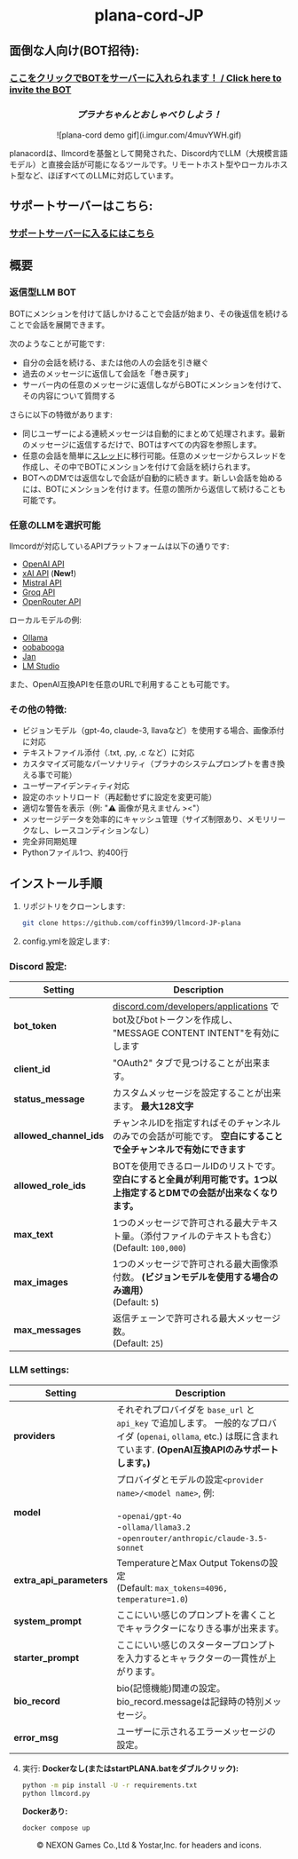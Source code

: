 <h1 align="center">
  plana-cord-JP
</h1>

## 面倒な人向け(BOT招待):
### [ここをクリックでBOTをサーバーに入れられます！ / Click here to invite the BOT ](https://discord.com/api/oauth2/authorize?client_id=1031673203774464160&permissions=412317273088&scope=bot)

<h3 align="center"><i>
  プラナちゃんとおしゃべりしよう！
</i></h3>

<p align="center">
   ![plana-cord demo gif](i.imgur.com/4muvYWH.gif)
</p>
planacordは、llmcordを基盤として開発された、Discord内でLLM（大規模言語モデル）と直接会話が可能になるツールです。リモートホスト型やローカルホスト型など、ほぼすべてのLLMに対応しています。

## サポートサーバーはこちら:
### [サポートサーバーに入るにはこちら](https://discord.gg/SjuWKtwNAG)
## 概要

### 返信型LLM BOT
BOTにメンションを付けて話しかけることで会話が始まり、その後返信を続けることで会話を展開できます。

次のようなことが可能です:
- 自分の会話を続ける、または他の人の会話を引き継ぐ
- 過去のメッセージに返信して会話を「巻き戻す」
- サーバー内の任意のメッセージに返信しながらBOTにメンションを付けて、その内容について質問する

さらに以下の特徴があります:
- 同じユーザーによる連続メッセージは自動的にまとめて処理されます。最新のメッセージに返信するだけで、BOTはすべての内容を参照します。
- 任意の会話を簡単に[スレッド](https://support.discord.com/hc/ja/articles/4403205878423-Threads-FAQ)に移行可能。任意のメッセージからスレッドを作成し、その中でBOTにメンションを付けて会話を続けられます。
- BOTへのDMでは返信なしで会話が自動的に続きます。新しい会話を始めるには、BOTにメンションを付けます。任意の箇所から返信して続けることも可能です。

### 任意のLLMを選択可能
llmcordが対応しているAPIプラットフォームは以下の通りです:
- [OpenAI API](https://platform.openai.com/docs/models)
- [xAI API](https://docs.x.ai/docs#models) (**New!**)
- [Mistral API](https://docs.mistral.ai/platform/endpoints)
- [Groq API](https://console.groq.com/docs/models)
- [OpenRouter API](https://openrouter.ai/docs/models)

ローカルモデルの例:
- [Ollama](https://ollama.com)
- [oobabooga](https://github.com/oobabooga/text-generation-webui)
- [Jan](https://jan.ai)
- [LM Studio](https://lmstudio.ai)

また、OpenAI互換APIを任意のURLで利用することも可能です。


### その他の特徴:
- ビジョンモデル（gpt-4o, claude-3, llavaなど）を使用する場合、画像添付に対応
- テキストファイル添付（.txt, .py, .c など）に対応
- カスタマイズ可能なパーソナリティ（プラナのシステムプロンプトを書き換える事で可能）
- ユーザーアイデンティティ対応
- 設定のホットリロード（再起動せずに設定を変更可能）
- 適切な警告を表示（例: "⚠️ 画像が見えません ><"）
- メッセージデータを効率的にキャッシュ管理（サイズ制限あり、メモリリークなし、レースコンディションなし）
- 完全非同期処理
- Pythonファイル1つ、約400行

## インストール手順

1. リポジトリをクローンします:
   ```bash
   git clone https://github.com/coffin399/llmcord-JP-plana
   ```

2. config.ymlを設定します:

### Discord 設定:

| Setting                 | Description                                                                                                                           |
|-------------------------|---------------------------------------------------------------------------------------------------------------------------------------|
| **bot_token**           | [discord.com/developers/applications](https://discord.com/developers/applications) でbot及びbotトークンを作成し、 "MESSAGE CONTENT INTENT"を有効にします |
| **client_id**           | "OAuth2" タブで見つけることが出来ます。                                                                                                              |
| **status_message**      | カスタムメッセージを設定することが出来ます。 **最大128文字**                                                                                                    |
| **allowed_channel_ids** | チャンネルIDを指定すればそのチャンネルのみでの会話が可能です。 **空白にすることで全チャンネルで有効にできます**                                                                           |
| **allowed_role_ids**    | BOTを使用できるロールIDのリストです。 **空白にすると全員が利用可能です。1つ以上指定するとDMでの会話が出来なくなります。**                                                                   |
| **max_text**            | 1つのメッセージで許可される最大テキスト量。（添付ファイルのテキストも含む） <br />(Default: `100,000`)                                                                     |
| **max_images**          | 1つのメッセージで許可される最大画像添付数。 **(ビジョンモデルを使用する場合のみ適用）**<br />(Default: `5`)                                                                   |
| **max_messages**        | 返信チェーンで許可される最大メッセージ数。<br />(Default: `25`)                                                                                            |

### LLM settings:

| Setting                  | Description                                                                                                                                       |
|--------------------------|---------------------------------------------------------------------------------------------------------------------------------------------------|
| **providers**            | それぞれプロバイダを `base_url` と `api_key` で追加します。 一般的なプロバイダ (`openai`, `ollama`, etc.) は既に含まれています. **(OpenAI互換APIのみサポートします。)**                            |
| **model**                | プロバイダとモデルの設定`<provider name>/<model name>`, 例:<br /><br />-`openai/gpt-4o`<br />-`ollama/llama3.2`<br />-`openrouter/anthropic/claude-3.5-sonnet` |
| **extra_api_parameters** | TemperatureとMax Output Tokensの設定 <br />(Default: `max_tokens=4096, temperature=1.0`)                                                              |
| **system_prompt**        | ここにいい感じのプロンプトを書くことでキャラクターになりきる事が出来ます。                                                                                                             |
| **starter_prompt**       | ここにいい感じのスタータープロンプトを入力するとキャラクターの一貫性が上がります。                                                                                                         |
| **bio_record**           | bio(記憶機能)関連の設定。bio_record.messageは記録時の特別メッセージ。                                                                                                    |
| **error_msg**            | ユーザーに示されるエラーメッセージの設定。                                                                                                                             |


4. 実行:
   **Dockerなし(またはstartPLANA.batをダブルクリック):**
   ```bash
   python -m pip install -U -r requirements.txt
   python llmcord.py
   ```
   
   **Dockerあり:**
   ```bash
   docker compose up
   ```
   
<p align="center">
© NEXON Games Co.,Ltd & Yostar,Inc. for headers and icons.
</p>
